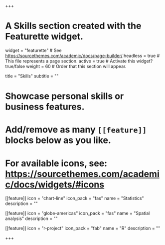 +++
# A Skills section created with the Featurette widget.
widget = "featurette"  # See https://sourcethemes.com/academic/docs/page-builder/
headless = true  # This file represents a page section.
active = true  # Activate this widget? true/false
weight = 60  # Order that this section will appear.

title = "Skills"
subtitle = ""

# Showcase personal skills or business features.
# 
# Add/remove as many `[[feature]]` blocks below as you like.
# 
# For available icons, see: https://sourcethemes.com/academic/docs/widgets/#icons
  
[[feature]]
  icon = "chart-line"
  icon_pack = "fas"
  name = "Statistics"
  description = ""  
  
[[feature]]
  icon = "globe-americas"
  icon_pack = "fas"
  name = "Spatial analysis"
  description = ""

[[feature]]
  icon = "r-project"
  icon_pack = "fab"
  name = "R"
  description = ""

+++
